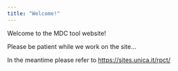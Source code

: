 ```yaml
---
title: "Welcome!"
---
```


Welcome to the MDC tool website!

Please be patient while we work on the site...

In the meantime please refer to https://sites.unica.it/rpct/
